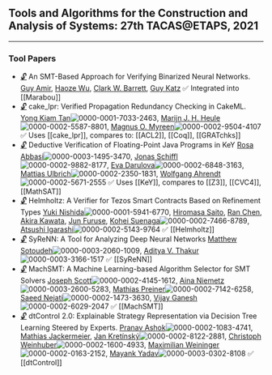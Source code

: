 ## Tools and Algorithms for the Construction and Analysis of Systems: 27th TACAS@ETAPS, 2021
---
### Tool Papers
- [🔓](https://doi.org/10.1007/978-3-030-72013-1_11) An SMT-Based Approach for Verifying Binarized Neural Networks.
[Guy Amir](https://dblp.org/pid/277/9596.html), [Haoze Wu](https://dblp.org/pid/195/8725-1.html), [Clark W. Barrett](https://dblp.org/pid/b/ClarkWBarrett.html), [Guy Katz](https://dblp.org/pid/23/10321.html)
✅ Integrated into [[Marabou]]
- [🔓](https://doi.org/10.1007/978-3-030-72013-1_12) cake\_lpr: Verified Propagation Redundancy Checking in CakeML.
[Yong Kiam Tan](https://dblp.org/pid/156/7492.html)![](https://dblp.org/img/orcid-mark.12x12.png "0000-0001-7033-2463"), [Marijn J. H. Heule](https://dblp.org/pid/h/MarijnHeule.html)![](https://dblp.org/img/orcid-mark.12x12.png "0000-0002-5587-8801"), [Magnus O. Myreen](https://dblp.org/pid/92/2955.html)![](https://dblp.org/img/orcid-mark.12x12.png "0000-0002-9504-4107")
✅ Uses [[cake_lpr]], compares to: [[ACL2]], [[Coq]], [[GRATchks]]
- [🔓](https://doi.org/10.1007/978-3-030-72013-1_13) Deductive Verification of Floating-Point Java Programs in KeY
[Rosa Abbasi](https://dblp.org/pid/284/0754.html)![](https://dblp.org/img/orcid-mark.12x12.png "0000-0003-1495-3470"), [Jonas Schiffl](https://dblp.org/pid/210/8488.html)![](https://dblp.org/img/orcid-mark.12x12.png "0000-0002-9882-8177"), [Eva Darulova](https://dblp.org/pid/75/10322.html)![](https://dblp.org/img/orcid-mark.12x12.png "0000-0002-6848-3163"), [Mattias Ulbrich](https://dblp.org/pid/73/9580.html)![](https://dblp.org/img/orcid-mark.12x12.png "0000-0002-2350-1831"), [Wolfgang Ahrendt](https://dblp.org/pid/91/1275.html)![](https://dblp.org/img/orcid-mark.12x12.png "0000-0002-5671-2555")
✅ Uses [[KeY]], compares to [[Z3]], [[CVC4]], [[MathSAT]]
- [🔓](https://doi.org/10.1007/978-3-030-72013-1_14) Helmholtz: A Verifier for Tezos Smart Contracts Based on Refinement Types
[Yuki Nishida](https://dblp.org/pid/36/10522-1.html)![](https://dblp.org/img/orcid-mark.12x12.png "0000-0001-5941-6770"), [Hiromasa Saito](https://dblp.org/pid/288/1291.html), [Ran Chen](https://dblp.org/pid/95/6235.html), [Akira Kawata](https://dblp.org/pid/246/5108.html), [Jun Furuse](https://dblp.org/pid/95/2452.html), [Kohei Suenaga](https://dblp.org/pid/82/6723.html)![](https://dblp.org/img/orcid-mark.12x12.png "0000-0002-7466-8789"), [Atsushi Igarashi](https://dblp.org/pid/34/589.html)![](https://dblp.org/img/orcid-mark.12x12.png "0000-0002-5143-9764")
✅ [[Helmholtz]]
- [🔓](https://doi.org/10.1007/978-3-030-72013-1_15) SyReNN: A Tool for Analyzing Deep Neural Networks
[Matthew Sotoudeh](https://dblp.org/pid/215/4310.html)![](https://dblp.org/img/orcid-mark.12x12.png "0000-0003-2060-1009"), [Aditya V. Thakur](https://dblp.org/pid/68/1945.html)![](https://dblp.org/img/orcid-mark.12x12.png "0000-0003-3166-1517")
✅ [[SyReNN]]
- [🔓](https://doi.org/10.1007/978-3-030-72013-1_16) MachSMT: A Machine Learning-based Algorithm Selector for SMT Solvers
[Joseph Scott](https://dblp.org/pid/13/10056.html)![](https://dblp.org/img/orcid-mark.12x12.png "0000-0002-4145-1612"), [Aina Niemetz](https://dblp.org/pid/115/4373.html)![](https://dblp.org/img/orcid-mark.12x12.png "0000-0003-2600-5283"), [Mathias Preiner](https://dblp.org/pid/115/4371.html)![](https://dblp.org/img/orcid-mark.12x12.png "0000-0002-7142-6258"), [Saeed Nejati](https://dblp.org/pid/185/0665.html)![](https://dblp.org/img/orcid-mark.12x12.png "0000-0002-1473-3630"), [Vijay Ganesh](https://dblp.org/pid/g/VijayGanesh.html)![](https://dblp.org/img/orcid-mark.12x12.png "0000-0002-6029-2047")
✅ [[MachSMT]]
- [🔓](https://doi.org/10.1007/978-3-030-72013-1_17) dtControl 2.0: Explainable Strategy Representation via Decision Tree Learning Steered by Experts.
[Pranav Ashok](https://dblp.org/pid/200/8227.html)![](https://dblp.org/img/orcid-mark.12x12.png "0000-0002-1083-4741"), [Mathias Jackermeier](https://dblp.org/pid/258/4958.html), [Jan Kretínský](https://dblp.org/pid/95/6511.html)![](https://dblp.org/img/orcid-mark.12x12.png "0000-0002-8122-2881"), [Christoph Weinhuber](https://dblp.org/pid/283/5774.html)![](https://dblp.org/img/orcid-mark.12x12.png "0000-0002-1600-4933"), [Maximilian Weininger](https://dblp.org/pid/194/2910.html)![](https://dblp.org/img/orcid-mark.12x12.png "0000-0002-0163-2152"), [Mayank Yadav](https://dblp.org/pid/190/8997.html)![](https://dblp.org/img/orcid-mark.12x12.png "0000-0003-0302-8108")
✅ [[dtControl]]
